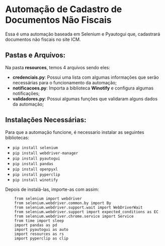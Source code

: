 # Automação de Cadastro de Documentos Não Fiscais

Essa é uma automação baseada em Selenium e Pyautogui que, cadastrará documentos não fiscais no site ICM.

## Pastas e Arquivos:

Na pasta **resources**, temos 4 arquivos sendo eles:

* __credenciais.py__: Possui uma lista com algumas informações que serão necessárias para o funcionamento da automação; 
* __notificacoes.py__: Importa a biblioteca **Winotify** e configura algumas notificações;
* __validadores.py__: Possui algumas funções que validaram alguns dados da automação;

## Instalações Necessárias: 

Para que a automação funcione, é necessario instalar as seguintes bibliotecas:

* ` pip install selenium ` 
* ` pip install webdriver-manager ` 
* ` pip install pyautogui ` 
* ` pip install pandas ` 
* ` pip install openpyxl ` 
* ` pip install pyperclip `
* ` pip install winotify `

Depois de instalá-las, importe-as com assim:

```
    from selenium import webdriver
    from selenium.webdriver.common.by import By
    from selenium.webdriver.support.wait import WebDriverWait
    from selenium.webdriver.support import expected_conditions as EC
    from selenium.webdriver.chrome.service import Service
    from time import sleep
    import pandas as pd
    import pyautogui as auto
    import resources as rs
    import pyperclip as clip 
```
 
